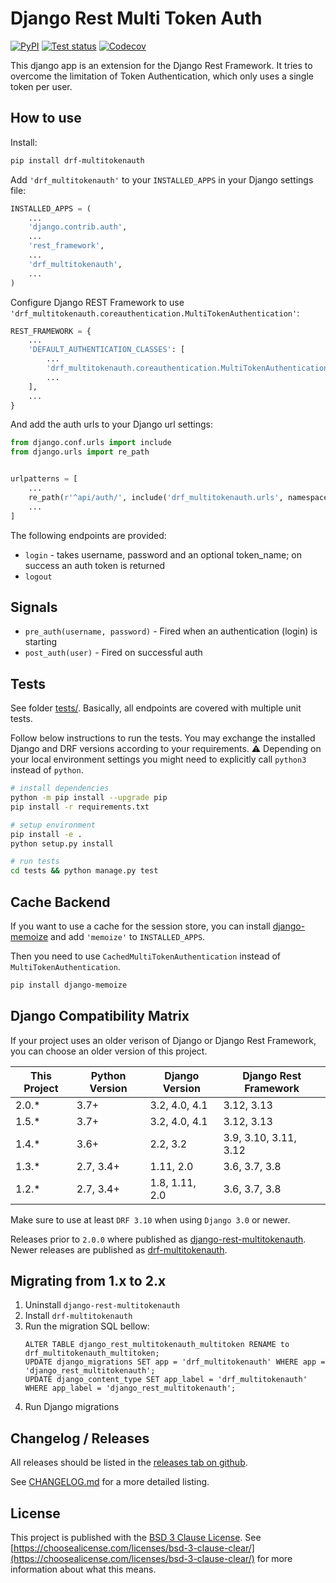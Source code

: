 # Django Rest Multi Token Auth

[![PyPI](https://img.shields.io/pypi/v/drf-multitokenauth)](https://pypi.org/project/drf-multitokenauth/)
[![Test status](https://github.com/anexia/drf-multitokenauth/actions/workflows/test.yml/badge.svg?branch=main)](https://github.com/anexia/drf-multitokenauth/actions/workflows/test.yml)
[![Codecov](https://img.shields.io/codecov/c/gh/anexia/drf-multitokenauth)](https://codecov.io/gh/anexia/drf-multitokenauth)

This django app is an extension for the Django Rest Framework.
It tries to overcome the limitation of Token Authentication, which only uses a single token per user. 

## How to use

Install:
```bash
pip install drf-multitokenauth
```

Add ``'drf_multitokenauth'`` to your ``INSTALLED_APPS`` in your Django settings file:
```python
INSTALLED_APPS = (
    ...
    'django.contrib.auth',
    ...
    'rest_framework',
    ...
    'drf_multitokenauth',
    ...
)

```

Configure Django REST Framework to use ``'drf_multitokenauth.coreauthentication.MultiTokenAuthentication'``:
```python
REST_FRAMEWORK = {
    ...
    'DEFAULT_AUTHENTICATION_CLASSES': [
        ...
        'drf_multitokenauth.coreauthentication.MultiTokenAuthentication',
        ...
    ],
    ...
}
```


And add the auth urls to your Django url settings:
```python
from django.conf.urls import include
from django.urls import re_path


urlpatterns = [
    ...
    re_path(r'^api/auth/', include('drf_multitokenauth.urls', namespace='multi_token_auth')),
    ...
]    
```


The following endpoints are provided:

 * `login` - takes username, password and an optional token_name; on success an auth token is returned
 * `logout`

## Signals

* ``pre_auth(username, password)`` - Fired when an authentication (login) is starting
* ``post_auth(user)`` - Fired on successful auth

## Tests

See folder [tests/](tests/). Basically, all endpoints are covered with multiple
unit tests.

Follow below instructions to run the tests.
You may exchange the installed Django and DRF versions according to your requirements. 
:warning: Depending on your local environment settings you might need to explicitly call `python3` instead of `python`.
```bash
# install dependencies
python -m pip install --upgrade pip
pip install -r requirements.txt

# setup environment
pip install -e .
python setup.py install

# run tests
cd tests && python manage.py test
```

## Cache Backend

If you want to use a cache for the session store, you can install [django-memoize](https://pythonhosted.org/django-memoize/) and add `'memoize'` to `INSTALLED_APPS`.

Then you need to use ``CachedMultiTokenAuthentication`` instead of ``MultiTokenAuthentication``.

```bash
pip install django-memoize
```

## Django Compatibility Matrix

If your project uses an older verison of Django or Django Rest Framework, you can choose an older version of this project.

| This Project | Python Version | Django Version | Django Rest Framework |
|--------------|----------------|----------------|-----------------------|
| 2.0.*        | 3.7+           | 3.2, 4.0, 4.1  | 3.12, 3.13            |
| 1.5.*        | 3.7+           | 3.2, 4.0, 4.1  | 3.12, 3.13            |
| 1.4.*        | 3.6+           | 2.2, 3.2       | 3.9, 3.10, 3.11, 3.12 |
| 1.3.*        | 2.7, 3.4+      | 1.11, 2.0      | 3.6, 3.7, 3.8         |
| 1.2.*        | 2.7, 3.4+      | 1.8, 1.11, 2.0 | 3.6, 3.7, 3.8         |

Make sure to use at least `DRF 3.10` when using `Django 3.0` or newer.

Releases prior to `2.0.0` where published as [django-rest-multitokenauth](https://pypi.org/project/django-rest-multitokenauth/).
Newer releases are published as [drf-multitokenauth](https://pypi.org/project/drf-multitokenauth/).

## Migrating from 1.x to 2.x

1. Uninstall `django-rest-multitokenauth`
2. Install `drf-multitokenauth`
3. Run the migration SQL bellow:
    ```
    ALTER TABLE django_rest_multitokenauth_multitoken RENAME to drf_multitokenauth_multitoken;
    UPDATE django_migrations SET app = 'drf_multitokenauth' WHERE app = 'django_rest_multitokenauth';
    UPDATE django_content_type SET app_label = 'drf_multitokenauth' WHERE app_label = 'django_rest_multitokenauth';
    ```
4. Run Django migrations

## Changelog / Releases

All releases should be listed in the [releases tab on github](https://github.com/anexia/drf-multitokenauth/releases).

See [CHANGELOG.md](CHANGELOG.md) for a more detailed listing.


## License

This project is published with the [BSD 3 Clause License](LICENSE). See [https://choosealicense.com/licenses/bsd-3-clause-clear/](https://choosealicense.com/licenses/bsd-3-clause-clear/) for more information about what this means.
